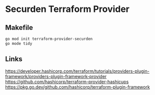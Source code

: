 # Securden Terraform Provider

## Makefile

```bash
go mod init terraform-provider-securden
go mode tidy
```

## Links

https://developer.hashicorp.com/terraform/tutorials/providers-plugin-framework/providers-plugin-framework-provider
https://github.com/hashicorp/terraform-provider-hashicups
https://pkg.go.dev/github.com/hashicorp/terraform-plugin-framework
